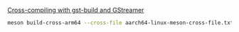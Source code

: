 [Cross-compiling with gst-build and GStreamer](https://www.collabora.com/news-and-blog/blog/2020/05/15/cross-compiling-with-gst-build-and-gstreamer/)

```bash
meson build-cross-arm64 --cross-file aarch64-linux-meson-cross-file.txt
```
